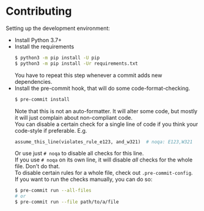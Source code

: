 Contributing
============

Setting up the development environment:
 * Install Python 3.7+
 * Install the requirements
   ```bash
   $ python3 -m pip install -U pip
   $ python3 -m pip install -Ur requirements.txt
   ```
   You have to repeat this step whenever a commit adds new dependencies.
 * Install the pre-commit hook, that will do some code-format-checking.
   ```bash
   $ pre-commit install
   ```
   Note that this is not an auto-formatter. It will alter some code, but
   mostly it will just complain about non-compliant code.  
   You can disable a certain check for a single line of code if you think
   your code-style if preferable. E.g.
   ```python
   assume_this_line(violates_rule_e123, and_w321)  # noqa: E123,W321
   ```
   Or use just `# noqa` to disable all checks for this line.  
   If you use `# noqa` on its own line, it will disable *all* checks for the
   whole file. Don't do that.  
   To disable certain rules for a whole file, check out
   `.pre-commit-config`.  
   If you want to run the checks manually, you can do so:
   ```bash
   $ pre-commit run --all-files
   # or
   $ pre-commit run --file path/to/a/file
   ```
